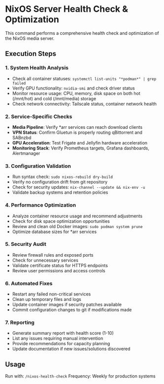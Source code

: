 # NixOS Server Health Check & Optimization

This command performs a comprehensive health check and optimization of the NixOS media server.

## Execution Steps

### 1. System Health Analysis
- Check all container statuses: `systemctl list-units "*podman*" | grep failed`
- Verify GPU functionality: `nvidia-smi` and check driver status
- Monitor resource usage: CPU, memory, disk space on both hot (/mnt/hot) and cold (/mnt/media) storage
- Check network connectivity: Tailscale status, container network health

### 2. Service-Specific Checks
- **Media Pipeline**: Verify *arr services can reach download clients
- **VPN Status**: Confirm Gluetun is properly routing qBittorrent and SABnzbd
- **GPU Acceleration**: Test Frigate and Jellyfin hardware acceleration
- **Monitoring Stack**: Verify Prometheus targets, Grafana dashboards, Alertmanager

### 3. Configuration Validation
- Run syntax check: `sudo nixos-rebuild dry-build`
- Verify no configuration drift from git repository
- Check for security updates: `nix-channel --update && nix-env -u`
- Validate backup systems and retention policies

### 4. Performance Optimization
- Analyze container resource usage and recommend adjustments
- Check for disk space optimization opportunities
- Review and clean old Docker images: `sudo podman system prune`
- Optimize database sizes for *arr services

### 5. Security Audit
- Review firewall rules and exposed ports
- Check for unnecessary services
- Validate certificate status for HTTPS endpoints
- Review user permissions and access controls

### 6. Automated Fixes
- Restart any failed non-critical services
- Clean up temporary files and logs
- Update container images if security patches available
- Commit configuration changes to git if modifications made

### 7. Reporting
- Generate summary report with health score (1-10)
- List any issues requiring manual intervention
- Provide recommendations for capacity planning
- Update documentation if new issues/solutions discovered

## Usage
Run with: `/nixos-health-check`
Frequency: Weekly for production systems